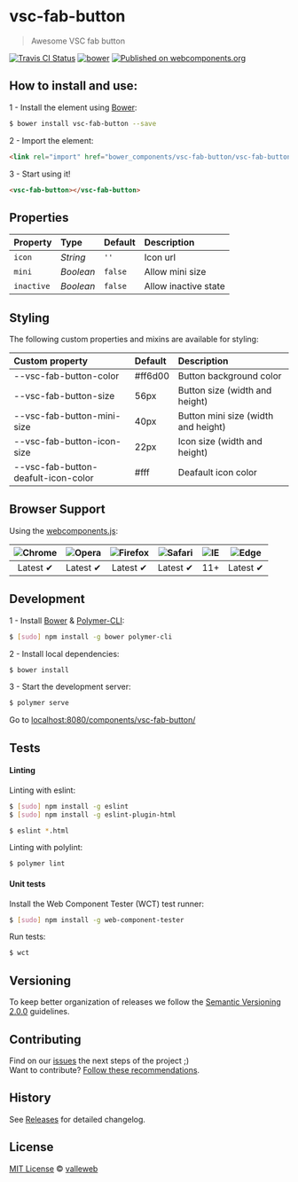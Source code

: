 # vsc-fab-button

> Awesome VSC fab button

[![Travis CI Status](https://travis-ci.org/valleweb/vsc-fab-button.svg?branch=master)](https://travis-ci.org/valleweb/vsc-fab-button)
[![bower](https://img.shields.io/bower/v/vsc-fab-button.svg)](https://www.npmjs.com/package/vsc-fab-button)
[![Published on webcomponents.org](https://img.shields.io/badge/webcomponents.org-published-blue.svg)](https://www.webcomponents.org/element/valleweb/vsc-fab-button)

## How to install and use:

1 - Install the element using [Bower](http://bower.io/):

```sh
$ bower install vsc-fab-button --save
```

2 -  Import the element:

```html
<link rel="import" href="bower_components/vsc-fab-button/vsc-fab-button.html">
```

3 - Start using it!

<!--
```
<custom-element-demo>
  <template>
    <link rel="import" href="vsc-fab-button.html">
    <next-code-block></next-code-block>
  </template>
</custom-element-demo>
```
-->

```html
<vsc-fab-button></vsc-fab-button>
```

## Properties

Property   | Type      | Default | Description
:---       |:---       |:---     |:---
`icon`     | *String*  | `''`    | Icon url
`mini`     | *Boolean* | `false` | Allow mini size
`inactive` | *Boolean* | `false` | Allow inactive state

## Styling

The following custom properties and mixins are available for styling:

Custom property                     | Default | Description
:---                                |:---     |:---
--vsc-fab-button-color              | #ff6d00 | Button background color
--vsc-fab-button-size               | 56px    | Button size (width and height)
--vsc-fab-button-mini-size          | 40px    | Button mini size (width and height)
--vsc-fab-button-icon-size          | 22px    | Icon size (width and height)
--vsc-fab-button-deafult-icon-color | #fff    | Deafault icon color


## Browser Support

Using the [webcomponents.js](https://github.com/WebComponents/webcomponentsjs):

 ![Chrome](https://cdnjs.cloudflare.com/ajax/libs/browser-logos/39.2.2/chrome/chrome_48x48.png) | ![Opera](https://cdnjs.cloudflare.com/ajax/libs/browser-logos/39.2.2/opera/opera_48x48.png) | ![Firefox](https://cdnjs.cloudflare.com/ajax/libs/browser-logos/39.2.2/firefox/firefox_48x48.png) | ![Safari](https://cdnjs.cloudflare.com/ajax/libs/browser-logos/39.2.2/safari/safari_48x48.png) |![IE](https://cdnjs.cloudflare.com/ajax/libs/browser-logos/39.2.2/archive/internet-explorer_9-11/internet-explorer_9-11_48x48.png) |  ![Edge](https://cdnjs.cloudflare.com/ajax/libs/browser-logos/39.2.2/edge/edge_48x48.png) |
:---: | :---: | :---: | :---: | :---: | :---: |
Latest ✔ | Latest ✔ | Latest ✔ | Latest ✔ | 11+ | Latest ✔

## Development

1 - Install [Bower](http://bower.io/) & [Polymer-CLI](https://www.polymer-project.org/1.0/docs/tools/polymer-cli):

```sh
$ [sudo] npm install -g bower polymer-cli
```

2 - Install local dependencies:

```sh
$ bower install
```

3 - Start the development server:

```sh
$ polymer serve
```

Go to [localhost:8080/components/vsc-fab-button/](http://localhost:8080/components/vsc-fab-button/)


## Tests

#### Linting

Linting with eslint:

```sh
$ [sudo] npm install -g eslint
$ [sudo] npm install -g eslint-plugin-html

$ eslint *.html
```

Linting with polylint:

```sh
$ polymer lint
```

#### Unit tests

Install the Web Component Tester (WCT) test runner:

```sh
$ [sudo] npm install -g web-component-tester
```

Run tests:

```sh
$ wct
```

## Versioning

To keep better organization of releases we follow the [Semantic Versioning 2.0.0](http://semver.org/) guidelines.

## Contributing

Find on our [issues](https://github.com/valleweb/vsc-fab-button/issues/) the next steps of the project ;)
<br>
Want to contribute? [Follow these recommendations](https://github.com/valleweb/vsc-fab-button/blob/master/CONTRIBUTING.md).

## History

See [Releases](https://github.com/valleweb/vsc-fab-button/releases) for detailed changelog.

## License

[MIT License](https://github.com/valleweb/vsc-fab-button/blob/master/LICENSE.md) © [valleweb](https://github.com/orgs/valleweb/people)
